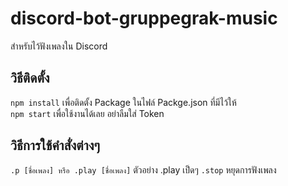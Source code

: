 # discord-bot-gruppegrak-music
สำหรับไว้ฟังเพลงใน Discord

## วิธีติดตั้ง

`npm install`  เพื่อติดตั้ง Package ในไฟล์ Packge.json ที่มีไว้ให้  <br>
`npm start`  เพื่อใช้งานได้เลย อย่าลืมใส่ Token

## วิธีการใช้คำสั่งต่างๆ
`.p [ชื่อเพลง] หรือ .play [ชื่อเพลง]` ตัวอย่าง .play เป็ดๆ
`.stop` หยุดการฟังเพลง

